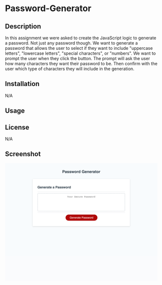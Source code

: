 # Password-Generator

## Description
In this assignment we were asked to create the JavaScript logic to generate a password. Not just any password though. We want to generate a password that allows the user to select if they want to include "uppercase letters", "lowercase letters", "special characters", or "numbers". We want to prompt the user when they click the button. The prompt will ask the user how many characters they want their password to be. Then confirm with the user which type of characters they will include in the generation. 

## Installation
N/A

## Usage


## License
N/A

## Screenshot
![Password-Generator](./assets/images/_Users_travis_Documents_UCF_Homework_Password-Generator_index.html.png)